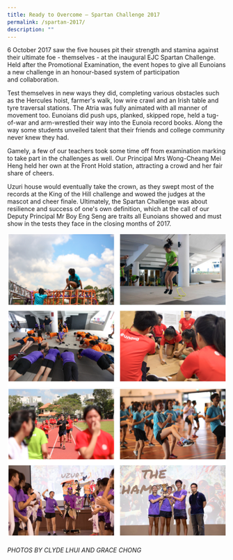 ```yaml
---
title: Ready to Overcome – Spartan Challenge 2017
permalink: /spartan-2017/
description: ""
---
```

6 October 2017 saw the five houses pit their strength and stamina against their ultimate foe - themselves - at the inaugural EJC Spartan Challenge. Held after the Promotional Examination, the event hopes to give all Eunoians a new challenge in an honour-based system of participation and collaboration.

Test themselves in new ways they did, completing various obstacles such as the Hercules hoist, farmer's walk, low wire crawl and an Irish table and tyre traversal stations. The Atria was fully animated with all manner of movement too. Eunoians did push ups, planked, skipped rope, held a tug-of-war and arm-wrestled their way into the Eunoia record books. Along the way some students unveiled talent that their friends and college community never knew they had.

Gamely, a few of our teachers took some time off from examination marking to take part in the challenges as well. Our Principal Mrs Wong-Cheang Mei Heng held her own at the Front Hold station, attracting a crowd and her fair share of cheers.

Uzuri house would eventually take the crown, as they swept most of the records at the King of the Hill challenge and wowed the judges at the mascot and cheer finale. Ultimately, the Spartan Challenge was about resilience and success of one's own definition, which at the call of our Deputy Principal Mr Boy Eng Seng are traits all Eunoians showed and must show in the tests they face in the closing months of 2017.

![](/images/spartan17-1.png)
![](/images/spartan17-.png)



###### PHOTOS BY CLYDE LHUI AND GRACE CHONG